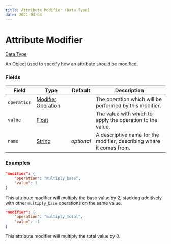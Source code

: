 ```yaml
---
title: Attribute Modifier (Data Type)
date: 2021-04-04
---
```


# Attribute Modifier

[Data Type](../data_types.md)

An [Object](object.md) used to specify how an attribute should be modified.


### Fields

Field  | Type | Default | Description
-------|------|---------|-------------
`operation` | [Modifier Operation](modifier_operation.md) | | The operation which will be performed by this modifier.
`value` | [Float](float.md) | | The value with which to apply the operation to the value.
`name` | [String](string.md) | _optional_ | A descriptive name for the modifier, describing where it comes from.


### Examples

```json
"modifier": {
    "operation": "multiply_base",
    "value": 1
}
```

This attribute modifier will multiply the base value by 2, stacking additively with other `multiply_base` operations on the same value.
<br>

```json
"modifier": {
	"operation": "multiply_total",
	"value": -1
}
```

This attribute modifier will multiply the total value by 0.